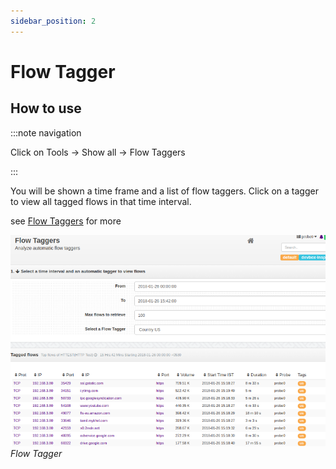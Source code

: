 ```yaml
---
sidebar_position: 2
---
```


# Flow Tagger

## How to use

:::note navigation

Click on Tools -\> Show all -\> Flow Taggers

:::

You will be shown a time frame and a list of flow taggers. Click on a
tagger to view all tagged flows in that time interval.

see [Flow Taggers](/docs/ug/tools/flow_tagger) for more

![](images/output/flow_taggers.png)  
*Flow Tagger*
